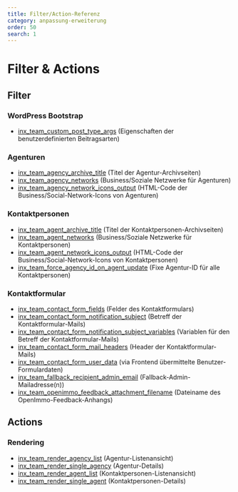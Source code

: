 ```yaml
---
title: Filter/Action-Referenz
category: anpassung-erweiterung
order: 50
search: 1
---
```


# Filter & Actions

## Filter

### WordPress Bootstrap

- [inx_team_custom_post_type_args](filter-inx-team-custom-post-type-args.html) (Eigenschaften der benutzerdefinierten Beitragsarten)

### Agenturen

- [inx_team_agency_archive_title](filter-inx-team-agency-archive-title.html) (Titel der Agentur-Archivseiten)
- [inx_team_agency_networks](filter-inx-team-agency-networks.html) (Business/Soziale Netzwerke für Agenturen)
- [inx_team_agency_network_icons_output](filter-inx-team-agency-network-icons-output.html) (HTML-Code der Business/Social-Network-Icons von Agenturen)

### Kontaktpersonen

- [inx_team_agent_archive_title](filter-inx-team-agent-archive-title.html) (Titel der Kontaktpersonen-Archivseiten)
- [inx_team_agent_networks](filter-inx-team-agent-networks.html) (Business/Soziale Netzwerke für Kontaktpersonen)
- [inx_team_agent_network_icons_output](filter-inx-team-agent-network-icons-output.html) (HTML-Code der Business/Social-Network-Icons von Kontaktpersonen)
- [inx_team_force_agency_id_on_agent_update](filter-inx-team-force-agency-id-on-agent-update.html) (Fixe Agentur-ID für alle Kontaktpersonen)

### Kontaktformular

- [inx_team_contact_form_fields](filter-inx-team-contact-form-fields.html) (Felder des Kontaktformulars)
- [inx_team_contact_form_notification_subject](filter-inx-team-contact-form-notification-subject.html) (Betreff der Kontaktformular-Mails)
- [inx_team_contact_form_notification_subject_variables](filter-inx-team-contact-form-notification-subject-variables.html) (Variablen für den Betreff der Kontaktformular-Mails)
- [inx_team_contact_form_mail_headers](filter-inx-team-contact-form-mail-headers.html) (Header der Kontaktformular-Mails)
- [inx_team_contact_form_user_data](filter-inx-team-contact-form-user-data.html) (via Frontend übermittelte Benutzer-Formulardaten)
- [inx_team_fallback_recipient_admin_email](filter-inx-team-fallback-recipient-admin-email.html) (Fallback-Admin-Mailadresse(n))
- [inx_team_openimmo_feedback_attachment_filename](filter-inx-team-openimmo-feedback-attachment-filename.html) (Dateiname des OpenImmo-Feedback-Anhangs)

## Actions

### Rendering

- [inx_team_render_agency_list](action-inx-team-render-agency-list.html) (Agentur-Listenansicht)
- [inx_team_render_single_agency](action-inx-team-render-single-agency.html) (Agentur-Details)
- [inx_team_render_agent_list](action-inx-team-render-agent-list.html) (Kontaktpersonen-Listenansicht)
- [inx_team_render_single_agent](action-inx-team-render-single-agent.html) (Kontaktpersonen-Details)